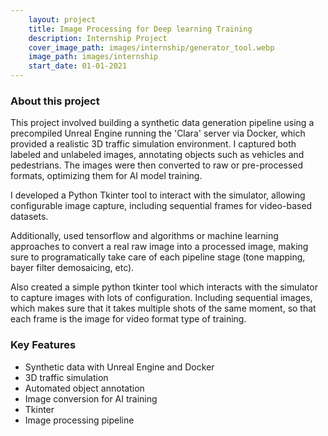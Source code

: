 ```yaml
---
    layout: project
    title: Image Processing for Deep learning Training
    description: Internship Project
    cover_image_path: images/internship/generator_tool.webp
    image_path: images/internship
    start_date: 01-01-2021
---
```


### About this project

This project involved building a synthetic data generation pipeline using a precompiled Unreal Engine running the 'Clara' server via Docker, which provided a realistic 3D traffic simulation environment. I captured both labeled and unlabeled images, annotating objects such as vehicles and pedestrians. The images were then converted to raw or pre-processed formats, optimizing them for AI model training.

I developed a Python Tkinter tool to interact with the simulator, allowing configurable image capture, including sequential frames for video-based datasets.

Additionally, used tensorflow and algorithms or machine learning approaches to convert a real raw image into a processed image, making sure to programatically take care of each pipeline stage (tone mapping, bayer filter demosaicing, etc).

Also created a simple python tkinter tool which interacts with the simulator to capture images with lots of configuration. Including sequential images, which makes sure that it takes multiple shots of the same moment, so that each frame is the image for video format type of training.

### Key Features
- Synthetic data with Unreal Engine and Docker
- 3D traffic simulation
- Automated object annotation
- Image conversion for AI training
- Tkinter
- Image processing pipeline